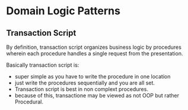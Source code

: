 # Domain Logic Patterns

## Transaction Script

By definition, transaction script organizes business logic by procedures wherein each procedure handles a single request from the presentation.

Basically transaction script is:
* super simple as you have to write the procedure in one location
* just write the procedures sequentially and you are all set.
* Transaction script is best in non complext procedures. 
* because of this, transactione may be viewed as not OOP but rather Procedural.
